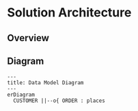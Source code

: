 # Solution Architecture

## Overview


## Diagram

```mermaid
---
title: Data Model Diagram
---
erDiagram
  CUSTOMER ||--o{ ORDER : places
```

